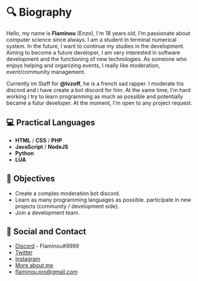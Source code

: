 # 🔍 Biography

Hello, my name is **Flaminou** (Enzo), I'm 18 years old, I'm passionate about computer science since always. 
I am a student in terminal numerical system. In the future, I want to continue my studies in the development.
Aiming to become a future developer, I am very interested in software development and the functioning of new technologies.
As someone who enjoys helping and organizing events, I really like moderation, event/community management.

Currently im Staff for **@lvzoff**, he is a french sad rapper. I moderate his discord and i have create a bot discord for him.
At the same time, I'm hard working I try to learn programming as much as possible and potentially became a futur developer.
At the moment, I'm open to any project request.

## 💻  __Practical Languages__
- **HTML** / **CSS** / **PHP**
- **JavaScript** / **NodeJS**
- **Python**
- **LUA**

## 🎯 __Objectives__

- Create a complex moderation bot discord.
- Learn as many programming languages as possible.
participate in new projects (community / development side).
- Join a development team.

## 👥 __Social and Contact__
 - [Discord](http://dsc.bio/flaminou) - Flaminou#9999
 - [Twitter](https://twitter.com/Flaminouu)
 - [Instagram](https://www.instagram.com/flaminou.offi/)
 - [More about me](https://flaminou.crd.co/)
 - flaminou.pro@gmail.com
 
